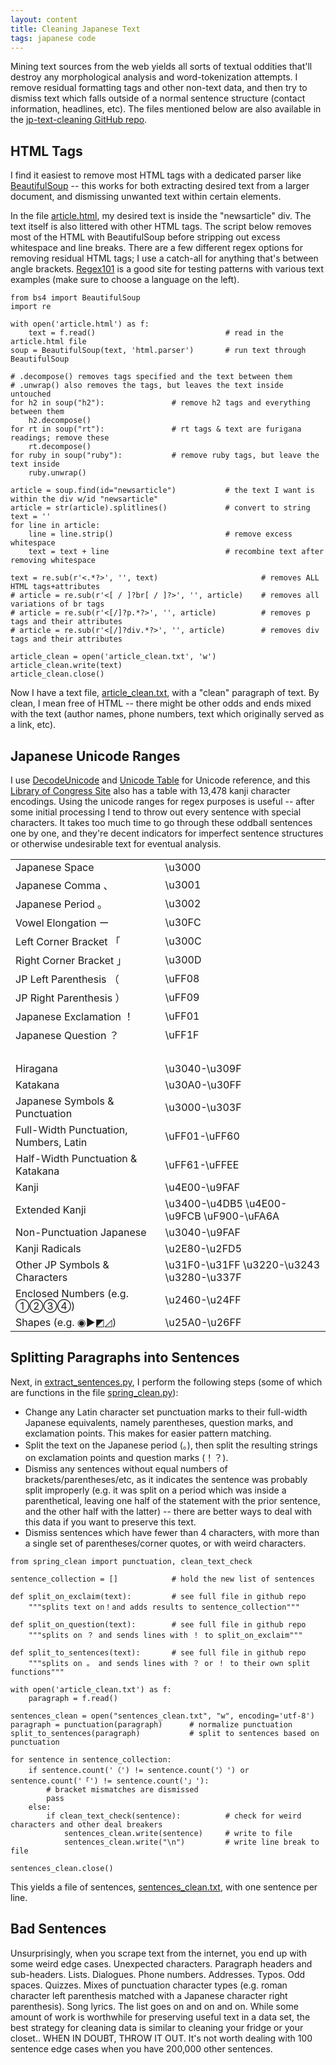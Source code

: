 ```yaml
---
layout: content
title: Cleaning Japanese Text
tags: japanese code
---
```

Mining text sources from the web yields all sorts of textual oddities that'll destroy any morphological analysis and word-tokenization attempts. I remove residual formatting tags and other non-text data, and then try to dismiss text which falls outside of a normal sentence structure (contact information, headlines, etc). The files mentioned below are also available in the [jp-text-cleaning GitHub repo](https://github.com/kairozu/Japanese-Text-Analysis/tree/master/jp-text-cleaning).

## HTML Tags
I find it easiest to remove most HTML tags with a dedicated parser like [BeautifulSoup](https://www.crummy.com/software/BeautifulSoup/bs4/doc/) -- this works for both extracting desired text from a larger document, and dismissing unwanted text within certain elements.

In the file [article.html](https://github.com/kairozu/Japanese-Text-Analysis/blob/master/jp-text-cleaning/article.html), my desired text is inside the "newsarticle" div. The text itself is also littered with other HTML tags. The script below removes most of the HTML with BeautifulSoup before stripping out excess whitespace and line breaks. There are a few different regex options for removing residual HTML tags; I use a catch-all for anything that's between angle brackets. [Regex101](https://regex101.com/) is a good site for testing patterns with various text examples (make sure to choose a language on the left).

```
from bs4 import BeautifulSoup
import re

with open('article.html') as f:
    text = f.read()                             # read in the article.html file
soup = BeautifulSoup(text, 'html.parser')       # run text through BeautifulSoup

# .decompose() removes tags specified and the text between them
# .unwrap() also removes the tags, but leaves the text inside untouched
for h2 in soup("h2"):               # remove h2 tags and everything between them
    h2.decompose()
for rt in soup("rt"):               # rt tags & text are furigana readings; remove these
    rt.decompose()
for ruby in soup("ruby"):           # remove ruby tags, but leave the text inside
    ruby.unwrap()

article = soup.find(id="newsarticle")           # the text I want is within the div w/id "newsarticle"
article = str(article).splitlines()             # convert to string
text = ''
for line in article:
    line = line.strip()                         # remove excess whitespace
    text = text + line                          # recombine text after removing whitespace

text = re.sub(r'<.*?>', '', text)                       # removes ALL HTML tags+attributes
# article = re.sub(r'<[ / ]?br[ / ]?>', '', article)    # removes all variations of br tags
# article = re.sub(r'<[/]?p.*?>', '', article)          # removes p tags and their attributes
# article = re.sub(r'<[/]?div.*?>', '', article)        # removes div tags and their attributes

article_clean = open('article_clean.txt', 'w')
article_clean.write(text)
article_clean.close()
```

Now I have a text file, [article_clean.txt](https://github.com/kairozu/Japanese-Text-Analysis/blob/master/jp-text-cleaning/article_clean.txt), with a "clean" paragraph of text. By clean, I mean free of HTML -- there might be other odds and ends mixed with the text (author names, phone numbers, text which originally served as a link, etc). 

## Japanese Unicode Ranges

I use [DecodeUnicode](http://www.decodeunicode.org) and [Unicode Table](https://unicode-table.com) for Unicode reference, and this [Library of Congress Site](https://memory.loc.gov/diglib/codetables/9.1.html) also has a table with 13,478 kanji character encodings. Using the unicode ranges for regex purposes is useful -- after some initial processing I tend to throw out every sentence with special characters. It takes too much time to go through these oddball sentences one by one, and they're decent indicators for imperfect sentence structures or otherwise undesirable text for eventual analysis.

<div class="divResponsive">
<table class="smaller">
<tbody>
<tr><td>Japanese Space</td><td>\u3000</td></tr>
<tr><td>Japanese Comma 、</td><td>\u3001</td></tr>
<tr><td>Japanese Period 。</td><td>\u3002</td></tr>
<tr><td>Vowel Elongation ー</td><td>\u30FC</td></tr>
<tr><td>Left Corner Bracket 「</td><td>\u300C</td></tr>
<tr><td>Right Corner Bracket 」</td><td>\u300D</td></tr>
<tr><td>JP Left Parenthesis （</td><td>\uFF08</td></tr>
<tr><td>JP Right Parenthesis ）</td><td>\uFF09</td></tr>
<tr><td>Japanese Exclamation ！</td><td>\uFF01</td></tr>
<tr><td>Japanese Question ？</td><td>\uFF1F</td></tr>
<tr><td>&nbsp;</td><td></td></tr>
<tr class="bold"><td>Hiragana</td><td>\u3040-\u309F</td></tr>
<tr class="bold"><td>Katakana</td><td>\u30A0-\u30FF</td></tr>
<tr><td>Japanese Symbols & Punctuation</td><td>\u3000-\u303F</td></tr>
<tr><td>Full-Width Punctuation, Numbers, Latin&#x3000;</td><td>\uFF01-\uFF60</td></tr>
<tr><td>Half-Width Punctuation & Katakana</td><td>\uFF61-\uFFEE</td></tr>
<tr class="bold"><td>Kanji</td><td>\u4E00-\u9FAF</td></tr>
<tr><td>Extended Kanji</td><td>\u3400-\u4DB5 \u4E00-\u9FCB \uF900-\uFA6A</td></tr>
<tr><td>Non-Punctuation Japanese</td><td>\u3040-\u9FAF</td></tr>
<tr><td>Kanji Radicals</td><td>\u2E80-\u2FD5</td></tr>
<tr><td>Other JP Symbols & Characters</td><td>\u31F0-\u31FF \u3220-\u3243 \u3280-\u337F</td></tr>
<tr><td>Enclosed Numbers (e.g. ①②③④)</td><td>\u2460-\u24FF</td></tr>
<tr><td>Shapes (e.g. ◉▶◩◿)</td><td>\u25A0-\u26FF</td></tr>
</tbody>
</table>
</div>

## Splitting Paragraphs into Sentences
Next, in [extract_sentences.py](https://github.com/kairozu/Japanese-Text-Analysis/blob/master/jp-text-cleaning/extract_sentences.py), I perform the following steps (some of which are functions in the file [spring_clean.py](https://github.com/kairozu/Japanese-Text-Analysis/blob/master/jp-text-cleaning/spring_clean.py)):
<ul>
<li>Change any Latin character set punctuation marks to their full-width Japanese equivalents, namely parentheses, question marks, and exclamation points. This makes for easier pattern matching.</li>
<li>Split the text on the Japanese period (。), then split the resulting strings on exclamation points and question marks (！？).</li>
<li>Dismiss any sentences without equal numbers of brackets/parentheses/etc, as it indicates the sentence was probably split improperly (e.g. it was split on a period which was inside a parenthetical, leaving one half of the statement with the prior sentence, and the other half with the latter) -- there are better ways to deal with this data if you want to preserve this text.</li>
<li>Dismiss sentences which have fewer than 4 characters, with more than a single set of parentheses/corner quotes, or with weird characters.</li>
</ul>

```
from spring_clean import punctuation, clean_text_check

sentence_collection = []            # hold the new list of sentences

def split_on_exclaim(text):         # see full file in github repo
    """splits text on！and adds results to sentence_collection"""

def split_on_question(text):        # see full file in github repo
    """splits on ？ and sends lines with ！ to split_on_exclaim"""

def split_to_sentences(text):       # see full file in github repo
    """splits on 。 and sends lines with ？ or ！ to their own split functions"""

with open('article_clean.txt') as f:
    paragraph = f.read()

sentences_clean = open("sentences_clean.txt", "w", encoding='utf-8')
paragraph = punctuation(paragraph)      # normalize punctuation
split_to_sentences(paragraph)           # split to sentences based on punctuation

for sentence in sentence_collection:
    if sentence.count('（') != sentence.count('）') or sentence.count('「') != sentence.count('」'):
        # bracket mismatches are dismissed
        pass
    else:
        if clean_text_check(sentence):          # check for weird characters and other deal breakers
            sentences_clean.write(sentence)     # write to file
            sentences_clean.write("\n")         # write line break to file

sentences_clean.close()
```

This yields a file of sentences, [sentences_clean.txt](https://github.com/kairozu/Japanese-Text-Analysis/blob/master/jp-text-cleaning/sentences_clean.txt), with one sentence per line.

## Bad Sentences
Unsurprisingly, when you scrape text from the internet, you end up with some weird edge cases. Unexpected characters. Paragraph headers and sub-headers. Lists. Dialogues. Phone numbers. Addresses. Typos. Odd spaces. Quizzes. Mixes of punctuation character types (e.g. roman character left parenthesis matched with a Japanese character right parenthesis). Song lyrics. The list goes on and on and on. While some amount of work is worthwhile for preserving useful text in a data set, the best strategy for cleaning data is similar to cleaning your fridge or your closet.. WHEN IN DOUBT, THROW IT OUT. It's not worth dealing with 100 sentence edge cases when you have 200,000 other sentences.